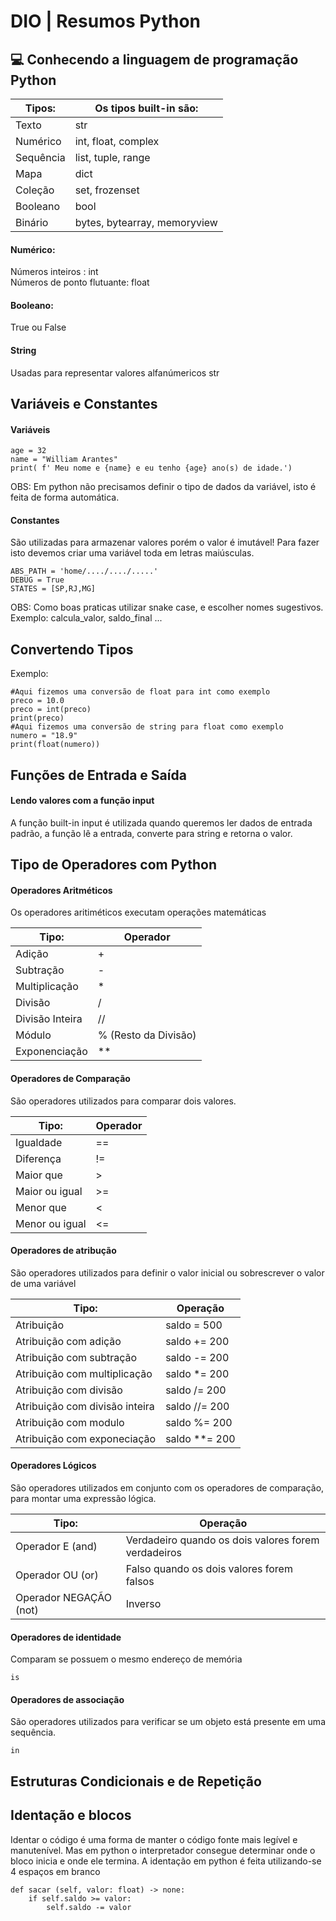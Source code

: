 # DIO | Resumos Python
## 💻 Conhecendo a linguagem de programação Python

| Tipos:   | Os tipos built-in são: |
|----------|---------------------|
| Texto    | str                 |
| Numérico | int, float, complex |
| Sequência| list, tuple, range  |
| Mapa | dict |
| Coleção | set, frozenset |
| Booleano | bool |
| Binário | bytes, bytearray, memoryview |

#### Numérico:  
Números inteiros : int  
Números de ponto flutuante: float 

#### Booleano:
True ou False 

#### String
Usadas para representar valores alfanúmericos
str

## Variáveis e Constantes

#### Variáveis
```
age = 32
name = "William Arantes"
print( f' Meu nome e {name} e eu tenho {age} ano(s) de idade.')
```
OBS: Em python não precisamos definir o tipo de dados da variável, isto é feita de forma automática. 

#### Constantes
São utilizadas para armazenar valores porém o valor é imutável! 
Para fazer isto devemos criar uma variável toda em letras maiúsculas.

```
ABS_PATH = 'home/..../..../.....'
DEBUG = True
STATES = [SP,RJ,MG]
```
OBS: Como boas praticas utilizar snake case, e escolher nomes sugestivos. Exemplo: calcula_valor, saldo_final ...

## Convertendo Tipos
Exemplo:
```
#Aqui fizemos uma conversão de float para int como exemplo
preco = 10.0
preco = int(preco)
print(preco)
#Aqui fizemos uma conversão de string para float como exemplo
numero = "18.9"
print(float(numero))
```
## Funções de Entrada e Saída

#### Lendo valores com a função input  
A função built-in input é utilizada quando queremos ler dados de entrada padrão, a função lê a entrada, converte para string
e retorna o valor.

## Tipo de Operadores com Python

#### Operadores Aritméticos

Os operadores aritiméticos executam operações matemáticas

| Tipo:   | Operador |
|----------|---------------------|
| Adição   | +                 |
| Subtração | - |
| Multiplicação| *  |
| Divisão | / |
| Divisão Inteira| // |
| Módulo | % (Resto da Divisão) |
| Exponenciação | ** |

#### Operadores de Comparação

São operadores utilizados para comparar dois valores.

| Tipo:   | Operador |
|----------|---------------------|
| Igualdade   | ==                |
| Diferença | != |
| Maior que | >  |
| Maior ou igual | >= |
| Menor que| < |
| Menor ou igual | <= |

#### Operadores de atribução

São operadores utilizados para definir o valor inicial ou sobrescrever o valor de uma variável

| Tipo:   | Operação |
|----------|---------------------|
| Atribuição   | saldo = 500           |
| Atribuição com adição | saldo += 200 |
| Atribuição com subtração | saldo -= 200 |
| Atribuição com multiplicação | saldo *= 200 |
| Atribuição com divisão | saldo /= 200 |
| Atribuição com divisão inteira| saldo //= 200 |
| Atribuição com modulo | saldo %= 200 |
| Atribuição com exponeciação | saldo **= 200 |

#### Operadores Lógicos

São operadores utilizados em conjunto com os operadores de comparação, para montar uma expressão lógica.

| Tipo:   | Operação |
|----------|---------------------|
| Operador E (and)   | Verdadeiro quando os dois valores forem verdadeiros|
| Operador OU (or) | Falso quando os dois valores forem falsos |
| Operador NEGAÇÃO (not) | Inverso 

#### Operadores de identidade

Comparam se possuem o mesmo endereço de memória
```
is
```
#### Operadores de associação

São operadores utilizados para verificar se um objeto está presente em uma sequência.
```
in
```

## Estruturas Condicionais e de Repetição

## Identação e blocos

Identar o código é uma forma de manter o código fonte mais legível e manutenível.
Mas em python o interpretador consegue determinar onde o bloco inicia e onde ele termina.
A identação em python é feita utilizando-se 4 espaços em branco
```
def sacar (self, valor: float) -> none:
    if self.saldo >= valor:
        self.saldo -= valor
```

































